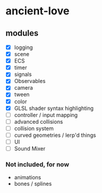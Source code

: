 # ancient-love

## modules

- [x] logging
- [x] scene
- [x] ECS
- [x] timer
- [x] signals
- [x] Observables
- [x] camera
- [x] tween
- [x] color
- [x] GLSL shader syntax highlighting
- [ ] controller / input mapping
- [ ] advanced collisions
- [ ] collision system
- [ ] curved geometries / lerp'd things
- [ ] UI
- [ ] Sound Mixer

### Not included, for now

- animations
- bones / splines
